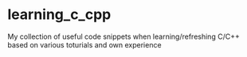 # learning_c_cpp
My collection of useful code snippets when learning/refreshing C/C++ based on various toturials and own experience
